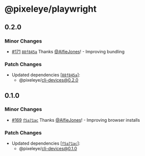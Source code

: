 # @pixeleye/playwright

## 0.2.0

### Minor Changes

- [#171](https://github.com/pixeleye-io/pixeleye/pull/171) [`88f845a`](https://github.com/pixeleye-io/pixeleye/commit/88f845ab67a84a5fa9f1920a5b9d706133158a9f) Thanks [@AlfieJones](https://github.com/AlfieJones)! - Improving bundling

### Patch Changes

- Updated dependencies [[`88f845a`](https://github.com/pixeleye-io/pixeleye/commit/88f845ab67a84a5fa9f1920a5b9d706133158a9f)]:
  - @pixeleye/cli-devices@0.2.0

## 0.1.0

### Minor Changes

- [#169](https://github.com/pixeleye-io/pixeleye/pull/169) [`f5a71ac`](https://github.com/pixeleye-io/pixeleye/commit/f5a71acc3500a187b4a39566f0bf82402cd6f90b) Thanks [@AlfieJones](https://github.com/AlfieJones)! - Improving browser installs

### Patch Changes

- Updated dependencies [[`f5a71ac`](https://github.com/pixeleye-io/pixeleye/commit/f5a71acc3500a187b4a39566f0bf82402cd6f90b)]:
  - @pixeleye/cli-devices@0.1.0
